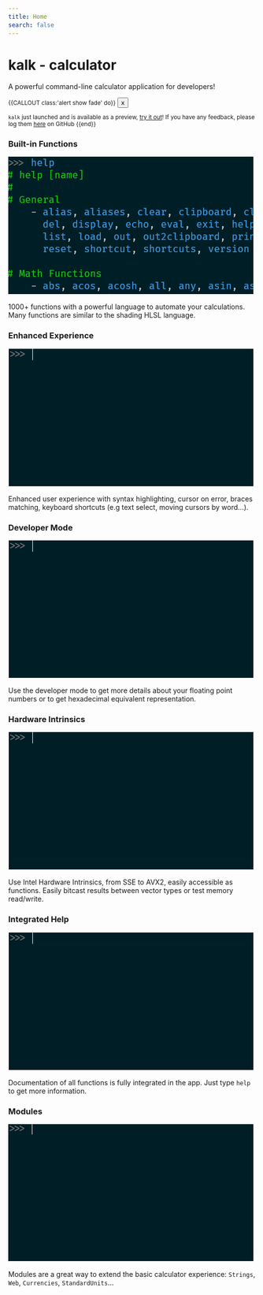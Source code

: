 ```yaml
---
title: Home
search: false
---
```

<div class="frontpage">
    <div class="jumbotron text-center">
    <h1><span class="kalk-color-0">k</span><span class="kalk-color-1">a</span><span class="kalk-color-2">l</span><span class="kalk-color-3">k</span> - calculator</h1>
    <p>A powerful command-line calculator application for developers!</p> 
    </div>
    <div class="container">
<div class="row" style="font-size:smaller">
<div class="col-sm-12">

{{CALLOUT class:'alert show fade' do}}
<button type="button" class="close" data-dismiss="alert" aria-label="Close"><span aria-hidden="true">x</span></button>

`kalk` just launched and is available as a preview, [try it out](download.md)! If you have any feedback, please log them [here]({{site.github_repo_url}}/issues/new) on GitHub <i class="fa fa-heart-o"></i>
{{end}}

</div>
</div>
    <div class="row">
<div class="col-sm-4">
    <h3><i class="fa fa-bolt kalk-color-0"></i>Built-in Functions</h3>
    <img src="img/kalk-fp-builtins.gif" class="rounded img-fluid img-card" alt="Built-in Functions"/>

1000+ functions with a powerful language to automate 
your calculations. Many functions are similar to the shading HLSL language.

</div>
<div class="col-sm-4">
    <h3><i class="fa fa-magic kalk-color-1"></i>Enhanced Experience</h3>
    <img src="img/kalk-fp-userexp.gif" class="rounded img-fluid img-card" alt="Enhanced Experience"/>

Enhanced user experience with syntax highlighting,
cursor on error, braces matching, keyboard shortcuts (e.g text select, moving cursors by word...).

</div>
<div class="col-sm-4">
    <h3><i class="fa fa-cogs kalk-color-2"></i>Developer Mode</h3>
    <img src="img/kalk-fp-devmode.gif" class="rounded img-fluid img-card" alt="Developer Mode"/>

Use the developer mode to get more details about your floating point
numbers or to get hexadecimal equivalent representation.

</div>
<div class="col-sm-4">
    <h3><i class="fa fa-h-square kalk-color-3"></i>Hardware Intrinsics</h3>
    <img src="img/kalk-fp-hwintrinsics.gif" class="rounded img-fluid img-card" alt="Hardware Intrinsics"/>

Use Intel Hardware Intrinsics, from SSE to AVX2, easily accessible as functions.
Easily bitcast results between vector types or test memory read/write.

</div>
<div class="col-sm-4">
    <h3><i class="fa fa-book kalk-color-0"></i>Integrated Help</h3>
    <img src="img/kalk-fp-help.gif" class="rounded img-fluid img-card" alt="Integrated Help"/>

Documentation of all functions is fully integrated in the app. Just type `help` to
get more information.

</div>
<div class="col-sm-4">
    <h3><i class="fa fa-th kalk-color-1"></i>Modules</h3>
    <img src="img/kalk-fp-modules.gif" class="rounded img-fluid img-card" alt="Modules"/>

Modules are a great way to extend the basic calculator experience: `Strings`,
`Web`, `Currencies`, `StandardUnits`...

</div>    
</div>
</div>

</div>
